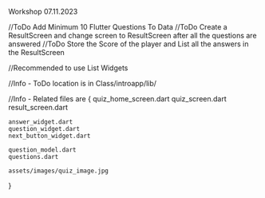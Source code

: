 Workshop 07.11.2023

//ToDo Add Minimum 10 Flutter Questions To Data
//ToDo Create a ResultScreen and change screen to ResultScreen after all the questions are answered
//ToDo Store the Score of the player and List all the answers in the ResultScreen

//Recommended to use List Widgets

//Info - ToDo location is in Class/introapp/lib/

//Info - Related files are {
    quiz_home_screen.dart
    quiz_screen.dart
    result_screen.dart

    answer_widget.dart
    question_widget.dart
    next_button_widget.dart

    question_model.dart
    questions.dart

    assets/images/quiz_image.jpg
}